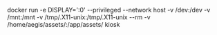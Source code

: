 docker run -e DISPLAY=':0' --privileged --network host -v /dev:/dev -v /mnt:/mnt -v /tmp/.X11-unix:/tmp/.X11-unix --rm  -v /home/aegis/assets/:/app/assets/ kiosk


